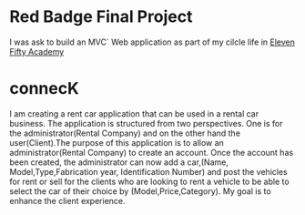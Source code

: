 # Red Badge Final Project
I was ask to build an MVC` Web application as part of my cilcle life in [Eleven Fifty Academy](https://elevenfifty.org)

# connecK

 I am creating a rent car application that can be used in a rental car business. The application is structured from two perspectives. One is for the administrator(Rental Company) and on the other hand the user(Client).The purpose of this application is to allow an administrator(Rental Company) to create an account. Once the account has been created, the administrator can now add a car,(Name, Model,Type,Fabrication year, Identification Number) and post the vehicles for rent or sell  for the clients who are looking to rent a vehicle to be able to select the car of their choice by (Model,Price,Category). My goal is to enhance the client experience.
